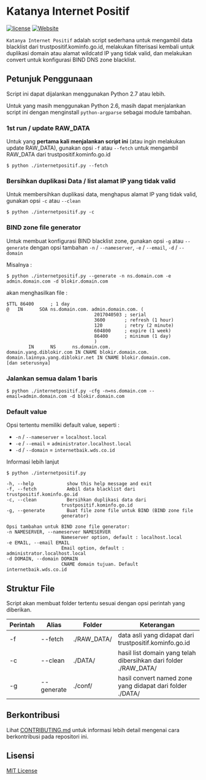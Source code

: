 # Katanya Internet Positif
[![license](https://img.shields.io/github/license/ditatompel/Katanya-Internet-Positif.svg)](LICENSE)
[![Website](https://img.shields.io/website-up-down-green-red/http/trustpositif.kominfo.go.id.svg)](http://trustpositif.kominfo.go.id)

`Katanya Internet Positif` adalah script sederhana untuk mengambil data blacklist dari trustpositif.kominfo.go.id, melakukan filterisasi kembali untuk duplikasi domain atau alamat wildcatd IP yang tidak valid, dan melakukan convert untuk konfigurasi BIND DNS zone blacklist.

## Petunjuk Penggunaan
Script ini dapat dijalankan menggunakan Python 2.7 atau lebih.

Untuk yang masih menggunakan Python 2.6, masih dapat menjalankan script ini
dengan menginstall `python-argparse` sebagai module tambahan.

### 1st run / update RAW_DATA
Untuk yang **pertama kali menjalankan script ini** (atau ingin melakukan update RAW_DATA), gunakan opsi `-f` atau `--fetch` untuk
mengambil RAW_DATA dari trustpositif.kominfo.go.id

    $ python ./internetpositif.py --fetch

### Bersihkan duplikasi Data / list alamat IP yang tidak valid
Untuk membersihkan duplikasi data, menghapus alamat IP yang tidak valid, gunakan opsi `-c` atau `--clean`

    $ python ./internetpositif.py -c

### BIND zone file generator
Untuk membuat konfigurasi BIND blacklist zone, gunakan opsi `-g` atau `--generate` dengan opsi tambahan `-n` / `--nameserver`, `-e` / `--email`, `-d` / `--domain`

Misalnya :

    $ python ./internetpositif.py --generate -n ns.domain.com -e admin.domain.com -d blokir.domain.com
akan menghasilkan file :

    $TTL 86400      ; 1 day
    @   IN      SOA ns.domain.com. admin.domain.com. (
                                    2017040503 ; serial
                                    3600       ; refresh (1 hour)
                                    120        ; retry (2 minute)
                                    604800     ; expire (1 week)
                                    86400      ; minimum (1 day)
                                    )
            IN      NS      ns.domain.com.
    domain.yang.diblokir.com IN CNAME blokir.domain.com.
    domain.lainnya.yang.diblokir.net IN CNAME blokir.domain.com.
    [dan seterusnya]

### Jalankan semua dalam 1 baris
    $ python ./internetpositif.py -cfg -n=ns.domain.com --email=admin.domain.com -d blokir.domain.com

### Default value
Opsi tertentu memiliki default value, seperti :
* `-n` / `--nameserver` = `localhost.local`
* `-e` / `--email` = `administrator.localhost.local`
* `-d` / `--domain` = `internetbaik.wds.co.id`

Informasi lebih lanjut

    $ python ./internetpositif.py

    -h, --help            show this help message and exit
    -f, --fetch           Ambil data blacklist dari trustpositif.kominfo.go.id
    -c, --clean           Bersihkan duplikasi data dari
                        trustpositif.kominfo.go.id
    -g, --generate        Buat file zone file untuk BIND (BIND zone file
                        generator)

    Opsi tambahan untuk BIND zone file generator:
    -n NAMESERVER, --nameserver NAMESERVER
                        Nameserver option, default : localhost.local
    -e EMAIL, --email EMAIL
                        Email option, default : administrator.localhost.local
    -d DOMAIN, --domain DOMAIN
                        CNAME domain tujuan. Default internetbaik.wds.co.id


## Struktur File
Script akan membuat folder tertentu sesuai dengan opsi perintah yang diberikan.

| Perintah | Alias | Folder | Keterangan |
|---|---|---|---|
| -f | --fetch | ./RAW_DATA/ | data asli yang didapat dari trustpositif.kominfo.go.id |
| -c | --clean | ./DATA/ | hasil list domain yang telah dibersihkan dari folder ./RAW_DATA/ |
| -g | --generate | ./conf/ | hasil convert named zone yang didapat dari folder ./DATA/ |

## Berkontribusi
Lihat [CONTRIBUTING.md](CONTRIBUTING.md) untuk informasi lebih detail mengenai
cara berkontribusi pada repositori ini.

## Lisensi
[MIT License](LICENSE)
